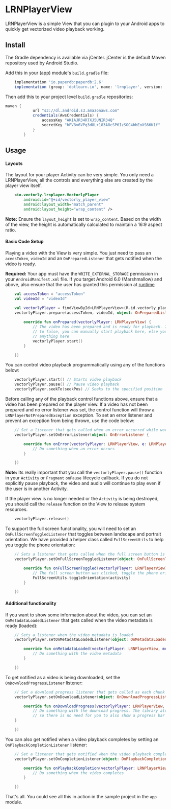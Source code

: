 # LRNPlayerView
LRNPlayerView is a simple View that you can plugin to your Android apps to quickly get vectorized video playback working.

## Install
The Gradle dependency is available via jCenter. jCenter is the default Maven repository used by Android Studio.

Add this in your (app) module's `build.gradle` file:
```groovy
    implementation 'io.paperdb:paperdb:2.6'
    implementation (group: 'dotlearn.io', name: 'lrnplayer', version: '1.4.0', ext: 'aar', classifier: 'release')
```

Then add this to your project level `build.gradle` repositories:
```groovy
maven {
            url "s3://dl.android.s3.amazonaws.com"
            credentials(AwsCredentials) {
                accessKey "AKIAJR34RTXJ5UNIR34Q"
                secretKey "bPV8v6VPq3d8L+183A8cSP6IzSOC4bbEoXS66K1f"
            }
        }
```
## Usage

#### Layouts
The layout for your player Activity can be very simple. You only need a LRNPlayerView, all the controls and everything else are created by the player view itself.
```xml
    <io.vectorly.lrnplayer.VectorlyPlayer
        android:id="@+id/vectorly_player_view"
        android:layout_width="match_parent"
        android:layout_height="wrap_content" />
```

<b>Note:</b> Ensure the `layout_height` is set to `wrap_content`. Based on the width of the view, the height is automatically calculated to maintain a 16:9 aspect ratio.

#### Basic Code Setup

Playing a video with the View is very simple. You just need to pass an `aceesToken`, `videoId` and an `OnPreparedListener` that gets notified when the video is ready.

<b>Required:</b> Your app must have the `WRITE_EXTERNAL_STORAGE` permission in your `AndroidManifest.xml` file.
If you target Android 6.0 (Marshmallow) and above, also ensure that the user has granted this permission at [runtime](https://developer.android.com/training/permissions/requesting.html)

```kotlin
    val accessToken = "accessToken"
    val videoId = "videoId"

    val vectorlyPlayer = findViewById<LRNPlayerView>(R.id.vectorly_player_view)
    vectorlyPlayer.prepare(accessToken, videoId, object: OnPreparedListener {
            
        override fun onPrepared(vectorlyPlayer: LRNPlayerView) {
            // The video has been prepared and is ready for playback. If you set autoStart
            // to false, you can manually start playback here, else you don't have to do
            // anything here
            vectorlyPlayer.start()
        }

    })
```

You can control video playback programmatically using any of the functions below:
```kotlin
    vectorlyPlayer.start() // Starts video playback
    vectorlyPlayer.pause() // Pause video playback
    vectorlyPlayer.seekTo(seekPos) // Seeks to the specified position
```

Before calling any of the playback control functions above, ensure that a video has been prepared on the player view. If a video has not been prepared and no error listener was set, the control function will throw a `LRNPlayerNotPreparedException` exception. To set an error listener and prevent an exception from being thrown, use the code below:
```kotlin
    // Set a listener that gets called when an error occurred while working with the LRNPlayerView
    vectorlyPlayer.setOnErrorListener(object: OnErrorListener {

        override fun onError(vectorlyPlayer: LRNPlayerView, e: LRNPlayerException) {
            // Do something when an error occurs
        }

    })
```

<b>Note:</b> Its really important that you call the `vectorlyPlayer.pause()` function in your `Activity` or `Fragment` `onPause` lifecycle callback. If you do not explicitly pause playback, the video and audio will continue to play even if the user is in another Activity.

If the player view is no longer needed or the `Activity` is being destroyed, you should call the `release` function on the View to release system resources.
```kotlin
    vectorlyPlayer.release()
```

To support the full screen functionality, you will need to set an `OnFullScreenToggledListener` that toggles between landscape and portrait orientation. We have provided a helper class called `FullScreenUtils` to help you toggle the phone orientation:
```kotlin
    // Sets a listener that gets called when the full screen button is clicked
    vectorlyPlayer.setOnFullScreenToggledListener(object: OnFullScreenToggledListener{

        override fun onFullScreenToggled(vectorlyPlayer: LRNPlayerView) {
            // The full screen button was clicked, toggle the phone orientation
            FullScreenUtils.toggleOrientation(activity)
        }

    })
```

#### Additional functionality
If you want to show some information about the video, you can set an `OnMetadataLoadedListener` that gets called when the video metadata is ready (loaded):
```kotlin
    // Sets a listener when the video metadata is loaded
    vectorlyPlayer.setOnMetadataLoadedListener(object: OnMetadataLoadedListener{

        override fun onMetadataLoaded(vectorlyPlayer: LRNPlayerView, metadata: VideoMetadata) {
            // Do something with the video metadata
        }

    })
```

To get notified as a video is being downloaded, set the `OnDownloadProgressListener` listener:
```kotlin
    // Set a download progress listener that gets called as each chunk of the video is downloaded
    vectorlyPlayer.setOnDownloadListener(object: OnDownloadProgressListener{

        override fun onDownloadProgress(vectorlyPlayer: LRNPlayerView, progressPercent: Float) {
            // Do something with the download progress. The library already shows a progress bar
            // so there is no need for you to also show a progress bar
    }

    })
```

You can also get notified when a video playback completes by setting an `OnPlaybackCompletionListener` listener:
```kotlin
    // Set a listener that gets notified when the video playback completes
    vectorlyPlayer.setOnCompletionListener(object: OnPlaybackCompletionListener {

        override fun onPlaybackCompletion(vectorlyPlayer: LRNPlayerView) {
            // Do something when the video completes
        }

    })
```

That's all. You could see all this in action in the sample project in the `app` module.